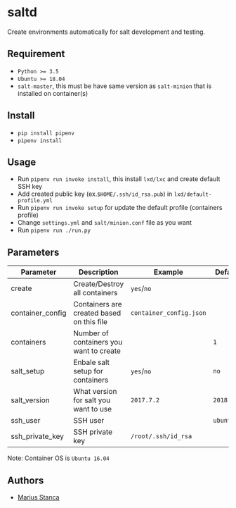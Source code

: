 # saltd

Create environments automatically for salt development and testing.

## Requirement

* `Python >= 3.5`
* `Ubuntu >= 18.04`
* `salt-master`, this must be have same version as `salt-minion` that is installed on container(s)

## Install

* `pip install pipenv`
* `pipenv install`

## Usage

* Run `pipenv run invoke install`, this install `lxd/lxc` and create default SSH key
* Add created public key (ex.`$HOME/.ssh/id_rsa.pub`) in `lxd/default-profile.yml`
* Run `pipenv run invoke setup` for update the default profile (containers profile)
* Change `settings.yml` and `salt/minion.conf` file as you want
* Run `pipenv run ./run.py`

## Parameters

| Parameter | Description | Example | Default |
|-----------|-------------|---------|---------|
| create | Create/Destroy all containers | `yes`/`no` | |
| container_config | Containers are created based on this file | `container_config.json` | |
| containers | Number of containers you want to create | | `1` |
| salt_setup | Enbale salt setup for containers | `yes`/`no` | `no` |
| salt_version | What version for salt you want to use | `2017.7.2` | `2018.3.2` |
| ssh_user | SSH user | | `ubuntu` |
| ssh_private_key| SSH private key | `/root/.ssh/id_rsa` | |

Note: Container OS is `Ubuntu 16.04`

## Authors

* [Marius Stanca](mailto:me@marius.xyz)

